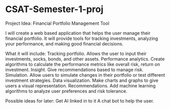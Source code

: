 # CSAT-Semester-1-proj

Project Idea: Financial Portfolio Management Tool

I will create a web based application that helps the user manage their financial portfolio. It will provide tools for tracking investments, analyzing your performance, and making good financial decisions.

What it will include: Tracking portfolio. Allows the user to input their investments, socks, bonds, and other assets. Performance analytics. Create algorithms to calculate the performance metrics like overall risk, return on investment. Insight. Give recommendations based to manage risk. Simulation. Allow users to simulate changes in their portfolio or test different investment strategies. Data visualization. Make charts and graphs to give users a visual representation. Recommendations. Add machine learning algorithms to analyze user preferences and risk tolerance.

Possible ideas for later: Get AI linked in to it A chat bot to help the user.
